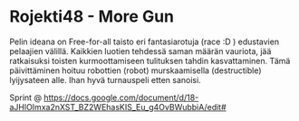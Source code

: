 # Rojekti48 - More Gun

Pelin ideana on Free-for-all taisto eri fantasiarotuja (race :D ) edustavien pelaajien välillä. Kaikkien luotien tehdessä saman määrän vauriota, jää ratkaisuksi toisten kurmoottamiseen tulituksen tahdin kasvattaminen. Tämä päivittäminen hoituu robottien (robot) murskaamisella (destructible) lyijysateen alle. Ihan hyvä turnauspeli etten sanoisi.

Sprint @ https://docs.google.com/document/d/18-aJHlOImxa2nXST_BZ2WEhasKIS_Eu_g4OvBWubbiA/edit#

